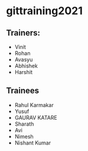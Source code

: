 # gittraining2021

## Trainers:

- Vinit
- Rohan
- Avasyu
- Abhishek
- Harshit

## Trainees
- Rahul Karmakar
- Yusuf
- GAURAV KATARE
- Sharath
- Avi
- Nimesh
- Nishant Kumar
